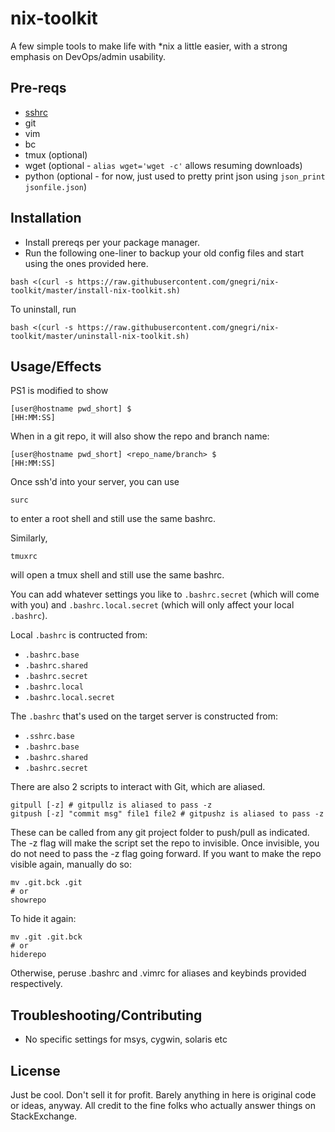 # nix-toolkit
A few simple tools to make life with \*nix a little easier, with a strong emphasis on DevOps/admin usability.

## Pre-reqs ##
* [sshrc](https://github.com/Russell91/sshrc)
* git
* vim
* bc
* tmux (optional)
* wget (optional - `alias wget='wget -c'` allows resuming downloads)
* python (optional - for now, just used to pretty print json using `json_print jsonfile.json`)

## Installation ##
* Install prereqs per your package manager.
* Run the following one-liner to backup your old config files and start using the ones provided here.
```
bash <(curl -s https://raw.githubusercontent.com/gnegri/nix-toolkit/master/install-nix-toolkit.sh)
```

To uninstall, run
```
bash <(curl -s https://raw.githubusercontent.com/gnegri/nix-toolkit/master/uninstall-nix-toolkit.sh)
```

## Usage/Effects ##
PS1 is modified to show 
```
[user@hostname pwd_short] $                                       [HH:MM:SS]
```

When in a git repo, it will also show the repo and branch name:
```
[user@hostname pwd_short] <repo_name/branch> $                    [HH:MM:SS] 
```

Once ssh'd into your server, you can use 
```
surc
```
to enter a root shell and still use the same bashrc.

Similarly,
```
tmuxrc
```
will open a tmux shell and still use the same bashrc.

You can add whatever settings you like to `.bashrc.secret` (which will come with you) and `.bashrc.local.secret` (which will only affect your local `.bashrc`).

Local `.bashrc` is contructed from:
* `.bashrc.base`
* `.bashrc.shared`
* `.bashrc.secret`
* `.bashrc.local`
* `.bashrc.local.secret`

The `.bashrc` that's used on the target server is constructed from:
* `.sshrc.base`
* `.bashrc.base`
* `.bashrc.shared`
* `.bashrc.secret`

There are also 2 scripts to interact with Git, which are aliased.
```
gitpull [-z] # gitpullz is aliased to pass -z
gitpush [-z] "commit msg" file1 file2 # gitpushz is aliased to pass -z
```

These can be called from any git project folder to push/pull as indicated. The -z flag will make the script set the repo to invisible. Once invisible, you do not need to pass the -z flag going forward. If you want to make the repo visible again, manually do so:
```
mv .git.bck .git
# or
showrepo
```

To hide it again:
```
mv .git .git.bck
# or
hiderepo
```

Otherwise, peruse .bashrc and .vimrc for aliases and keybinds provided respectively.

## Troubleshooting/Contributing ##
* No specific settings for msys, cygwin, solaris etc

## License ##
Just be cool. Don't sell it for profit. Barely anything in here is original code or ideas, anyway. All credit to the fine folks who actually answer things on StackExchange.
